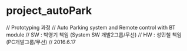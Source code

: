 # project_autoPark
// Prototyping 과정
// Auto Parking system and Remote control with BT module
// SW : 박영기 책임 (System SW 개발2그룹/무선)
// HW : 성민철 책임 (PC개발그룹/무선)
// 2016.6.17
